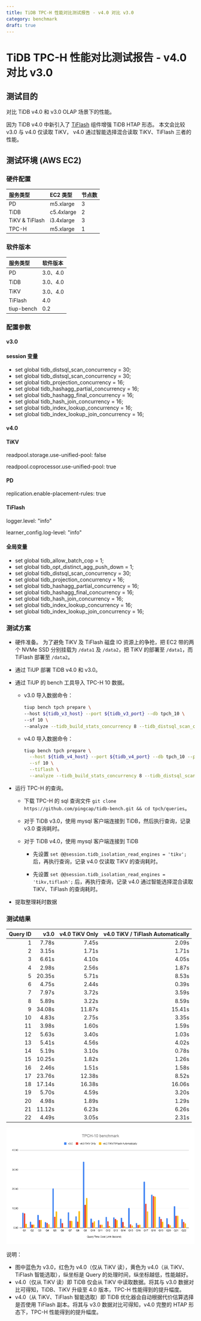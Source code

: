 ```yaml
---
title: TiDB TPC-H 性能对比测试报告 - v4.0 对比 v3.0
category: benchmark
draft: true
---
```


# TiDB TPC-H 性能对比测试报告 - v4.0 对比 v3.0

## 测试目的

对比 TiDB v4.0 和 v3.0 OLAP 场景下的性能。

因为 TiDB v4.0 中新引入了 [TiFlash](/tiflash/tiflash-overview.md) 组件增强 TiDB HTAP 形态。 本文会比较 v3.0 与 v4.0 仅读取 TiKV， v4.0 通过智能选择混合读取 TiKV、TiFlash 三者的性能。

## 测试环境 (AWS EC2)

### 硬件配置

| 服务类型         | EC2 类型     | 节点数 |
|:----------------|:------------|:----|
| PD              | m5.xlarge   |  3  |
| TiDB            | c5.4xlarge  |  2  |
| TiKV & TiFlash  | i3.4xlarge  |  3  |
| TPC-H           | m5.xlarge   |  1  |

### 软件版本

| 服务类型   | 软件版本        
|:----------|:-----------|
| PD        | 3.0、4.0   |
| TiDB      | 3.0、4.0   |
| TiKV      | 3.0、4.0   |
| TiFlash   | 4.0        |
| tiup-bench | 0.2      |

### 配置参数

#### v3.0

#### session 变量

- set global tidb_distsql_scan_concurrency = 30;
- set global tidb_distsql_scan_concurrency = 30;
- set global tidb_projection_concurrency = 16;
- set global tidb_hashagg_partial_concurrency = 16;
- set global tidb_hashagg_final_concurrency = 16;
- set global tidb_hash_join_concurrency = 16;
- set global tidb_index_lookup_concurrency = 16;
- set global tidb_index_lookup_join_concurrency = 16;

#### v4.0

#### TiKV

readpool.storage.use-unified-pool: false

readpool.coprocessor.use-unified-pool: true

#### PD

replication.enable-placement-rules: true

#### TiFlash

logger.level: "info"

learner_config.log-level: "info"

#### 全局变量

- set global tidb_allow_batch_cop = 1;
- set global tidb_opt_distinct_agg_push_down = 1;
- set global tidb_distsql_scan_concurrency = 30;
- set global tidb_projection_concurrency = 16;
- set global tidb_hashagg_partial_concurrency = 16;
- set global tidb_hashagg_final_concurrency = 16;
- set global tidb_hash_join_concurrency = 16;
- set global tidb_index_lookup_concurrency = 16;
- set global tidb_index_lookup_join_concurrency = 16;

### 测试方案

- 硬件准备。
为了避免 TiKV 及 TiFlash 磁盘 IO 资源上的争抢，把 EC2 带的两个 NVMe SSD 分别挂载为 `/data1` 及 `/data2`，把 TiKV 的部署至 `/data1`，而 TiFlash 部署至 `/data2`。

- 通过 TiUP 部署 TiDB v4.0 和 v3.0。

- 通过 TiUP 的 bench 工具导入 TPC-H 10 数据。

    * v3.0 导入数据命令：

      ```bash
      tiup bench tpch prepare \
      --host ${tidb_v3_host} --port ${tidb_v3_port} --db tpch_10 \
      --sf 10 \
      --analyze --tidb_build_stats_concurrency 8 --tidb_distsql_scan_concurrency 30
      ```

    * v4.0 导入数据命令：

      ```bash
      tiup bench tpch prepare \
        --host ${tidb_v4_host} --port ${tidb_v4_port} --db tpch_10 --password ${password} \
        --sf 10 \
        --tiflash \
        --analyze --tidb_build_stats_concurrency 8 --tidb_distsql_scan_concurrency 30
      ```

- 运行 TPC-H 的查询。

    * 下载 TPC-H 的 sql 查询文件 `git clone https://github.com/pingcap/tidb-bench.git && cd tpch/queries`。

    * 对于 TiDB v3.0，使用 mysql 客户端连接到 TiDB，然后执行查询，记录 v3.0 查询耗时。

    * 对于 TiDB v4.0，使用 mysql 客户端连接到 TiDB

        * 先设置 `set @@session.tidb_isolation_read_engines = 'tikv';` 后，再执行查询，记录 v4.0 仅读取 TiKV 的查询耗时。

        * 先设置 `set @@session.tidb_isolation_read_engines = 'tikv,tiflash';` 后，再执行查询，记录 v4.0 通过智能选择混合读取 TiKV、TiFlash 的查询耗时。

- 提取整理耗时数据

### 测试结果

| Query ID |  v3.0  |  v4.0 TiKV Only |  v4.0 TiKV / TiFlash Automatically | 
|--------:|-----------:|------------:|--------------:|
| 1       |    7.78s   |      7.45s  |      2.09s    |
| 2       |    3.15s   |      1.71s  |      1.71s    |
| 3       |    6.61s   |      4.10s  |      4.05s    |
| 4       |    2.98s   |      2.56s  |      1.87s    |
| 5       |   20.35s   |      5.71s  |      8.53s    |
| 6       |    4.75s   |      2.44s  |      0.39s    |
| 7       |    7.97s   |      3.72s  |      3.59s    |
| 8       |    5.89s   |      3.22s  |      8.59s    |
| 9       |   34.08s   |     11.87s  |     15.41s    |
| 10      |    4.83s   |      2.75s  |      3.35s    |
| 11      |    3.98s   |      1.60s  |      1.59s    |
| 12      |    5.63s   |      3.40s  |      1.03s    |
| 13      |    5.41s   |      4.56s  |      4.02s    |
| 14      |    5.19s   |      3.10s  |      0.78s    |
| 15      |   10.25s   |      1.82s  |      1.26s    |
| 16      |    2.46s   |      1.51s  |      1.58s    |
| 17      |   23.76s   |     12.38s  |      8.52s    |
| 18      |   17.14s   |     16.38s  |     16.06s    |
| 19      |    5.70s   |      4.59s  |      3.20s    |
| 20      |    4.98s   |      1.89s  |      1.29s    |
| 21      |   11.12s   |      6.23s  |      6.26s    |
| 22      |    4.49s   |      3.05s  |      2.31s    |

![TPC-H](/media/tpch_v4vsv3.png)

说明：

- 图中蓝色为 v3.0，红色为 v4.0（仅从 TiKV 读），黄色为 v4.0（从 TiKV、TiFlash 智能选取），纵坐标是 Query 的处理时间，纵坐标越低，性能越好。
- v4.0（仅从 TiKV 读）即 TiDB 仅会从 TiKV 中读取数据。将其与 v3.0 数据对比可得知，TiDB、TiKV 升级至 4.0 版本，TPC-H 性能得到的提升幅度。
- v4.0（从 TiKV、TiFlash 智能选取）即 TiDB 优化器会自动根据代价估算选择是否使用 TiFlash 副本。将其与 v3.0 数据对比可得知，v4.0 完整的 HTAP 形态下，TPC-H 性能得到的提升幅度。

